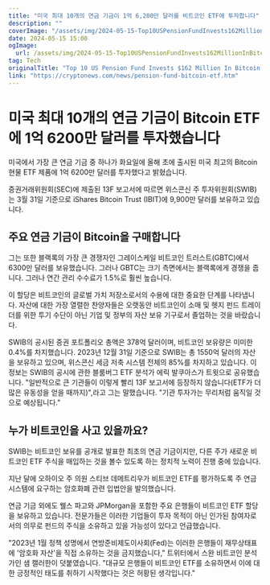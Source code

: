 ```yaml
---
title: "미국 최대 10개의 연금 기금이 1억 6,200만 달러를 비트코인 ETF에 투자합니다"
description: ""
coverImage: "/assets/img/2024-05-15-Top10USPensionFundInvests162MillionInBitcoinETFs_thumbnail.png"
date: 2024-05-15 15:00
ogImage: 
  url: /assets/img/2024-05-15-Top10USPensionFundInvests162MillionInBitcoinETFs_thumbnail.png
tag: Tech
originalTitle: "Top 10 US Pension Fund Invests $162 Million In Bitcoin ETFs"
link: "https://cryptonews.com/news/pension-fund-bitcoin-etf.htm"
---
```



# 미국 최대 10개의 연금 기금이 Bitcoin ETF에 1억 6200만 달러를 투자했습니다

미국에서 가장 큰 연금 기금 중 하나가 화요일에 올해 초에 출시된 미국 최고의 Bitcoin 현물 ETF 제품에 1억 6200만 달러를 투자했다고 밝혔습니다.

증권거래위원회(SEC)에 제출된 13F 보고서에 따르면 위스콘신 주 투자위원회(SWIB)는 3월 31일 기준으로 iShares Bitcoin Trust (IBIT)에 9,900만 달러를 보유하고 있습니다.

## 주요 연금 기금이 Bitcoin을 구매합니다



그는 또한 블랙록의 가장 큰 경쟁자인 그레이스케일 비트코인 트러스트(GBTC)에서 6300만 달러를 보유했습니다. 그러나 GBTC는 크기 측면에서는 블랙록에게 경쟁을 줍니다. 그러나 연간 관리 수수료가 1.5%로 훨씬 높습니다.

이 할당은 비트코인의 글로벌 가치 저장소로서의 수용에 대한 중요한 단계를 나타냅니다. 자산에 대한 가장 열렬한 찬양자들은 오랫동안 비트코인이 소매 및 헷지 펀드 트레이더를 위한 투기 수단이 아닌 기업 및 정부의 자산 보유 기구로서 졸업하는 것을 바랐습니다.

SWIB의 공시된 증권 포트폴리오 총액은 378억 달러이며, 비트코인 보유량은 미미한 0.4%를 차지했습니다. 2023년 12월 31일 기준으로 SWIB는 총 1550억 달러의 자산을 보유하고 있으며, 위스콘신 세금 저축 시스템 전체의 85%를 차지하고 있습니다. 이 정보는 SWIB의 공시에 관한 블룸버그 ETF 분석가 에릭 발쿠아스가 트윗으로 공유했습니다. "일반적으로 큰 기관들이 이렇게 빨리 13F 보고서에 등장하지 않습니다(ETF가 더 많은 유동성을 얻을 때까지)",라고 그는 말했습니다. "기관 투자가는 무리처럼 움직일 것으로 예상됩니다."



## 누가 비트코인을 사고 있을까요?

SWIB는 비트코인 보유를 공개로 발표한 최초의 연금 기금이지만, 다른 주가 새로운 비트코인 ETF 주식을 매입하는 것을 볼수 있도록 하는 정치적 노력이 진행 중에 있습니다.

지난 달에 오하이오 주 의원 스티브 데메트리우가 비트코인 ETF를 평가하도록 주 연금 시스템에 요구하는 암호화폐 관련 입법안을 발의했습니다.

연금 기금 외에도 웰스 파고와 JPMorgan을 포함한 주요 은행들이 비트코인 ETF 할당을 보유하고 있습니다. 전문가들은 이러한 기업들이 투자 목적이 아닌 인가된 참여자로서의 의무로 펀드의 주식을 소유하고 있을 가능성이 있다고 언급했습니다.



"2023년 1월 정책 성명에서 연방준비제도이사회(Fed)는 이러한 은행들이 재무상태표에 '암호화 자산'을 직접 소유하는 것을 금지했습니다," 트위터에서 스완 비트코인 분석가인 샘 캘러한이 덧붙였습니다. "대규모 은행들이 비트코인 ETF를 소유하면서 이에 대한 긍정적인 태도를 취하기 시작했다는 것은 허황된 생각입니다."
